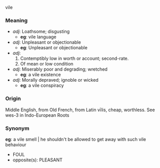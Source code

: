 vile
### Meaning
+ _adj_: Loathsome; disgusting
    + __eg__: vile language
+ _adj_: Unpleasant or objectionable
    + __eg__: Unpleasant or objectionable
+ _adj_:
   1. Contemptibly low in worth or account; second-rate.
   2. Of mean or low condition
+ _adj_: Miserably poor and degrading; wretched
    + __eg__: a vile existence
+ _adj_: Morally depraved; ignoble or wicked
    + __eg__: a vile conspiracy

### Origin

Middle English, from Old French, from Latin vīlis, cheap, worthless. See wes-3 in Indo-European Roots

### Synonym

__eg__: a vile smell | he shouldn't be allowed to get away with such vile behaviour

+ FOUL
+ opposite(s): PLEASANT


